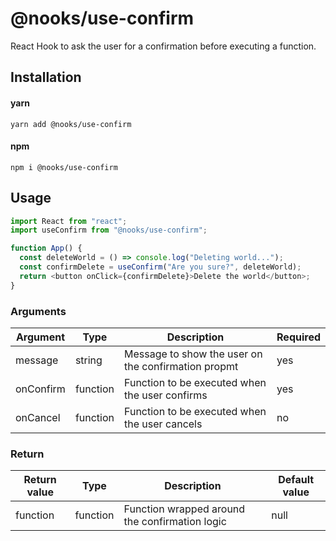 # @nooks/use-confirm

React Hook to ask the user for a confirmation before executing a function.

## Installation

#### yarn

`yarn add @nooks/use-confirm`

#### npm

`npm i @nooks/use-confirm`

## Usage

```js
import React from "react";
import useConfirm from "@nooks/use-confirm";

function App() {
  const deleteWorld = () => console.log("Deleting world...");
  const confirmDelete = useConfirm("Are you sure?", deleteWorld);
  return <button onClick={confirmDelete}>Delete the world</button>;
}
```

### Arguments

| Argument  | Type     | Description                                         | Required |
|-----------|----------|-----------------------------------------------------|----------|
| message   | string   | Message to show the user on the confirmation propmt | yes      |
| onConfirm | function | Function to be executed when the user confirms      | yes      |
| onCancel  | function | Function to be executed when the user cancels       | no       |

### Return

| Return value | Type     | Description                                    | Default value |
|--------------|----------|------------------------------------------------|---------------|
| function     | function | Function wrapped around the confirmation logic | null          |
